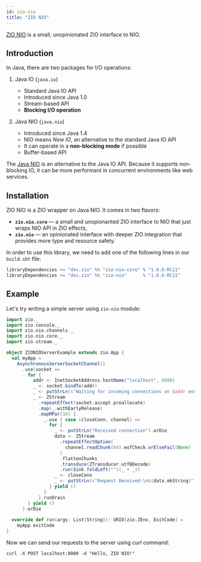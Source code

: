 ```yaml
---
id: zio-nio
title: "ZIO NIO"
---
```


[ZIO NIO](https://zio.github.io/zio-nio/) is a small, unopinionated ZIO interface to NIO.

## Introduction

In Java, there are two packages for I/O operations:

1. Java IO (`java.io`)
    - Standard Java IO API
    - Introduced since Java 1.0
    - Stream-based API
    - **Blocking I/O operation**

2. Java NIO (`java.nio`)
    - Introduced since Java 1.4
    - NIO means _New IO_, an alternative to the standard Java IO API
    - It can operate in a **non-blocking mode** if possible
    - Buffer-based API

The [Java NIO](https://docs.oracle.com/javase/8/docs/api/java/nio/package-summary.html) is an alternative to the Java IO API. Because it supports non-blocking IO, it can be more performant in concurrent environments like web services.

## Installation

ZIO NIO is a ZIO wrapper on Java NIO. It comes in two flavors:

- **`zio.nio.core`** — a small and unopionanted ZIO interface to NIO that just wraps NIO API in ZIO effects,
- **`zio.nio`** — an opinionated interface with deeper ZIO integration that provides more type and resource safety.

In order to use this library, we need to add one of the following lines in our `build.sbt` file:

```scala
libraryDependencies += "dev.zio" %% "zio-nio-core" % "1.0.0-RC11"
libraryDependencies += "dev.zio" %% "zio-nio"      % "1.0.0-RC11" 
```

## Example

Let's try writing a simple server using `zio-nio` module:

```scala
import zio._
import zio.console._
import zio.nio.channels._
import zio.nio.core._
import zio.stream._

object ZIONIOServerExample extends zio.App {
  val myApp =
    AsynchronousServerSocketChannel()
      .use(socket =>
        for {
          addr <- InetSocketAddress.hostName("localhost", 8080)
          _ <- socket.bindTo(addr)
          _ <- putStrLn(s"Waiting for incoming connections on $addr endpoint").orDie
          _ <- ZStream
            .repeatEffect(socket.accept.preallocate)
            .map(_.withEarlyRelease)
            .mapMPar(16) {
              _.use { case (closeConn, channel) =>
                for {
                  _ <- putStrLn("Received connection").orDie
                  data <- ZStream
                    .repeatEffectOption(
                      channel.readChunk(64).eofCheck.orElseFail(None)
                    )
                    .flattenChunks
                    .transduce(ZTransducer.utf8Decode)
                    .run(Sink.foldLeft("")(_ + _))
                  _ <- closeConn
                  _ <- putStrLn(s"Request Received:\n${data.mkString}").orDie
                } yield ()
              }
            }.runDrain
        } yield ()
      ).orDie
   
  override def run(args: List[String]): URIO[zio.ZEnv, ExitCode] =
    myApp.exitCode
}
```

Now we can send our requests to the server using _curl_ command:

```
curl -X POST localhost:8080 -d "Hello, ZIO NIO!"
```
